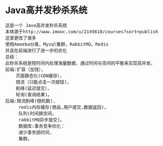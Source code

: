 # Java高并发秒杀系统
<pre>
这是一个 Java高并发秒杀系统
本体源于http://www.imooc.com/u/2145618/courses?sort=publish
这里更改了很多
使用Amoeba分离，Mysql集群，RabbitMQ，Redis
并且在前端进行了进一步的优化
总结：
此秒杀系统是短时间内处理海量数据，通过时间与空间的平衡来实现高并发，
前端:扩容（加钱），
    页面静态化(CDN缓存），
    限流（只能点击一次按钮)，
    削峰(延迟提交），
    轮询(查询结果)。
后端:限流削峰(随机数),
     redis内存缓存(商品,用户提交,数据返回)，
     队列(时间换空间，
     rabbitMQ异步提交)。
     数据库:事务竞争优化：
     减少事务锁时间,
     集群。
</pre>
